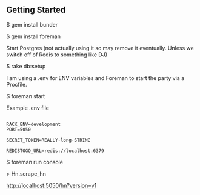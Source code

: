 Getting Started
---------------

$ gem install bunder

$ gem install foreman

Start Postgres (not actually using it so may remove it eventually. Unless we switch off of Redis to something like DJ)

$ rake db:setup

I am using a .env for ENV variables and Foreman to start the party via a Procfile.

$ foreman start


Example .env file

```

RACK_ENV=development
PORT=5050

SECRET_TOKEN=REALLY-long-STRING

REDISTOGO_URL=redis://localhost:6379

```

$ foreman run console

\> Hn.scrape_hn

<http://localhost:5050/hn?version=v1>